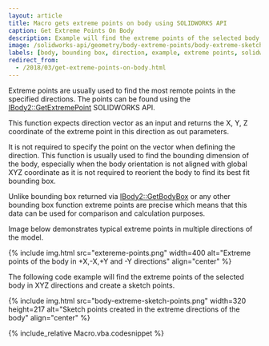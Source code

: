 ```yaml
---
layout: article
title: Macro gets extreme points on body using SOLIDWORKS API
caption: Get Extreme Points On Body
description: Example will find the extreme points of the selected body in XYZ directions and create a sketch points
image: /solidworks-api/geometry/body-extreme-points/body-extreme-sketch-points.png
labels: [body, bounding box, direction, example, extreme points, solidworks api]
redirect_from:
  - /2018/03/get-extreme-points-on-body.html
---
```

Extreme points are usually used to find the most remote points in the specified directions. The points can be found using the [IBody2::GetExtremePoint]( http://help.solidworks.com/2012/english/api/sldworksapi/solidworks.interop.sldworks~solidworks.interop.sldworks.ibody2~getextremepoint.html) SOLIDWORKS API.

This function expects direction vector as an input and returns the X, Y, Z coordinate of the extreme point in this direction as out parameters.

It is not required to specify the point on the vector when defining the direction.
This function is usually used to find the bounding dimension of the body, especially when the body orientation is not aligned with global XYZ coordinate as it is not required to reorient the body to find its best fit bounding box.

Unlike bounding box returned via [IBody2::GetBodyBox]( http://help.solidworks.com/2012/english/api/sldworksapi/solidworks.interop.sldworks~solidworks.interop.sldworks.ibody2~getbodybox.html) or any other bounding box function extreme points are precise which means that this data can be used for comparison and calculation purposes.

Image below demonstrates typical extreme points in multiple directions of the model.

{% include img.html src="extereme-points.png" width=400 alt="Extreme points of the body in +X,-X,+Y and -Y directions" align="center" %}

The following code example will find the extreme points of the selected body in XYZ directions and create a sketch points.

{% include img.html src="body-extreme-sketch-points.png" width=320 height=217 alt="Sketch points created in the extreme directions of the body" align="center" %}

{% include_relative Macro.vba.codesnippet %}
